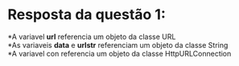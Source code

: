 # Resposta da questão 1:

*A variavel <b>url</b> referencia um objeto da classe URL<br>
*As variaveis <b>data</b> e <b>urlstr</b> referenciam um objeto da classe String<br>
*A variavel con referencia um objeto da classe HttpURLConnection<br>
